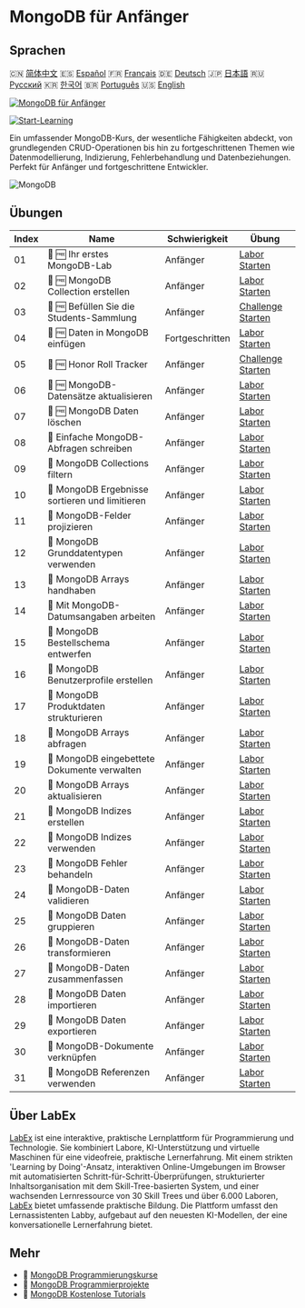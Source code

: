 # MongoDB für Anfänger

## Sprachen

🇨🇳 [简体中文](README_zh.md) 🇪🇸 [Español](README_es.md) 🇫🇷 [Français](README_fr.md) 🇩🇪 [Deutsch](README_de.md) 🇯🇵 [日本語](README_ja.md) 🇷🇺 [Русский](README_ru.md) 🇰🇷 [한국어](README_ko.md) 🇧🇷 [Português](README_pt.md) 🇺🇸 [English](README.md) 

[![MongoDB für Anfänger](https://cover-creator.labex.io/mongodb-for-beginners.png?lang=de)](https://labex.io/de/courses/mongodb-for-beginners)

[![Start-Learning](https://img.shields.io/badge/Start-Learning-whitesmoke?style=for-the-badge)](https://labex.io/de/courses/mongodb-for-beginners)

Ein umfassender MongoDB-Kurs, der wesentliche Fähigkeiten abdeckt, von grundlegenden CRUD-Operationen bis hin zu fortgeschrittenen Themen wie Datenmodellierung, Indizierung, Fehlerbehandlung und Datenbeziehungen. Perfekt für Anfänger und fortgeschrittene Entwickler.

![MongoDB](https://img.shields.io/badge/MongoDB-whitesmoke?style=for-the-badge&logo=mongodb)


## Übungen

|   Index | Name                                            | Schwierigkeit   | Übung                                                                                                                                                 |
|---------|-------------------------------------------------|-----------------|-------------------------------------------------------------------------------------------------------------------------------------------------------|
|      01 | 🧩 🆓 Ihr erstes MongoDB-Lab                    | Anfänger        | <a target='_blank' href='https://labex.io/de/labs/mongodb-your-first-mongodb-lab-420660?course=mongodb-for-beginners'>Labor Starten</a>               |
|      02 | 🧩 🆓 MongoDB Collection erstellen              | Anfänger        | <a target='_blank' href='https://labex.io/de/labs/mongodb-create-mongodb-collection-420695?course=mongodb-for-beginners'>Labor Starten</a>            |
|      03 | 🎯 🆓 Befüllen Sie die Students-Sammlung        | Anfänger        | <a target='_blank' href='https://labex.io/de/labs/mongodb-populate-the-students-collection-425481?course=mongodb-for-beginners'>Challenge Starten</a> |
|      04 | 🧩 🆓 Daten in MongoDB einfügen                 | Fortgeschritten | <a target='_blank' href='https://labex.io/de/labs/mongodb-insert-data-in-mongodb-420696?course=mongodb-for-beginners'>Labor Starten</a>               |
|      05 | 🎯 🆓 Honor Roll Tracker                        | Anfänger        | <a target='_blank' href='https://labex.io/de/labs/mongodb-honor-roll-tracker-425476?course=mongodb-for-beginners'>Challenge Starten</a>               |
|      06 | 🧩 🆓 MongoDB-Datensätze aktualisieren          | Anfänger        | <a target='_blank' href='https://labex.io/de/labs/mongodb-update-mongodb-records-420823?course=mongodb-for-beginners'>Labor Starten</a>               |
|      07 | 🧩 🆓 MongoDB Daten löschen                     | Anfänger        | <a target='_blank' href='https://labex.io/de/labs/mongodb-delete-mongodb-data-420822?course=mongodb-for-beginners'>Labor Starten</a>                  |
|      08 | 🧩  Einfache MongoDB-Abfragen schreiben         | Anfänger        | <a target='_blank' href='https://labex.io/de/labs/mongodb-write-basic-mongodb-queries-420824?course=mongodb-for-beginners'>Labor Starten</a>          |
|      09 | 🧩  MongoDB Collections filtern                 | Anfänger        | <a target='_blank' href='https://labex.io/de/labs/mongodb-filter-mongodb-collections-421806?course=mongodb-for-beginners'>Labor Starten</a>           |
|      10 | 🧩  MongoDB Ergebnisse sortieren und limitieren | Anfänger        | <a target='_blank' href='https://labex.io/de/labs/mongodb-sort-and-limit-mongodb-results-421807?course=mongodb-for-beginners'>Labor Starten</a>       |
|      11 | 🧩  MongoDB-Felder projizieren                  | Anfänger        | <a target='_blank' href='https://labex.io/de/labs/mongodb-project-mongodb-fields-422089?course=mongodb-for-beginners'>Labor Starten</a>               |
|      12 | 🧩  MongoDB Grunddatentypen verwenden           | Anfänger        | <a target='_blank' href='https://labex.io/de/labs/mongodb-use-mongodb-basic-types-422097?course=mongodb-for-beginners'>Labor Starten</a>              |
|      13 | 🧩  MongoDB Arrays handhaben                    | Anfänger        | <a target='_blank' href='https://labex.io/de/labs/mongodb-handle-mongodb-arrays-422084?course=mongodb-for-beginners'>Labor Starten</a>                |
|      14 | 🧩  Mit MongoDB-Datumsangaben arbeiten          | Anfänger        | <a target='_blank' href='https://labex.io/de/labs/mongodb-work-with-mongodb-dates-422101?course=mongodb-for-beginners'>Labor Starten</a>              |
|      15 | 🧩  MongoDB Bestellschema entwerfen             | Anfänger        | <a target='_blank' href='https://labex.io/de/labs/mongodb-design-mongodb-order-schema-422080?course=mongodb-for-beginners'>Labor Starten</a>          |
|      16 | 🧩  MongoDB Benutzerprofile erstellen           | Anfänger        | <a target='_blank' href='https://labex.io/de/labs/mongodb-build-mongodb-user-profiles-422077?course=mongodb-for-beginners'>Labor Starten</a>          |
|      17 | 🧩  MongoDB Produktdaten strukturieren          | Anfänger        | <a target='_blank' href='https://labex.io/de/labs/mongodb-structure-mongodb-product-data-422092?course=mongodb-for-beginners'>Labor Starten</a>       |
|      18 | 🧩  MongoDB Arrays abfragen                     | Anfänger        | <a target='_blank' href='https://labex.io/de/labs/mongodb-query-mongodb-arrays-422090?course=mongodb-for-beginners'>Labor Starten</a>                 |
|      19 | 🧩  MongoDB eingebettete Dokumente verwalten    | Anfänger        | <a target='_blank' href='https://labex.io/de/labs/mongodb-manage-mongodb-embedded-docs-422088?course=mongodb-for-beginners'>Labor Starten</a>         |
|      20 | 🧩  MongoDB Arrays aktualisieren                | Anfänger        | <a target='_blank' href='https://labex.io/de/labs/mongodb-update-mongodb-arrays-422095?course=mongodb-for-beginners'>Labor Starten</a>                |
|      21 | 🧩  MongoDB Indizes erstellen                   | Anfänger        | <a target='_blank' href='https://labex.io/de/labs/mongodb-create-mongodb-indexes-422078?course=mongodb-for-beginners'>Labor Starten</a>               |
|      22 | 🧩  MongoDB Indizes verwenden                   | Anfänger        | <a target='_blank' href='https://labex.io/de/labs/mongodb-use-mongodb-indexes-422098?course=mongodb-for-beginners'>Labor Starten</a>                  |
|      23 | 🧩  MongoDB Fehler behandeln                    | Anfänger        | <a target='_blank' href='https://labex.io/de/labs/mongodb-handle-mongodb-errors-422085?course=mongodb-for-beginners'>Labor Starten</a>                |
|      24 | 🧩  MongoDB-Daten validieren                    | Anfänger        | <a target='_blank' href='https://labex.io/de/labs/mongodb-validate-mongodb-data-422100?course=mongodb-for-beginners'>Labor Starten</a>                |
|      25 | 🧩  MongoDB Daten gruppieren                    | Anfänger        | <a target='_blank' href='https://labex.io/de/labs/mongodb-group-mongodb-data-422083?course=mongodb-for-beginners'>Labor Starten</a>                   |
|      26 | 🧩  MongoDB-Daten transformieren                | Anfänger        | <a target='_blank' href='https://labex.io/de/labs/mongodb-transform-mongodb-data-422094?course=mongodb-for-beginners'>Labor Starten</a>               |
|      27 | 🧩  MongoDB-Daten zusammenfassen                | Anfänger        | <a target='_blank' href='https://labex.io/de/labs/mongodb-summarize-mongodb-data-422093?course=mongodb-for-beginners'>Labor Starten</a>               |
|      28 | 🧩  MongoDB Daten importieren                   | Anfänger        | <a target='_blank' href='https://labex.io/de/labs/mongodb-import-mongodb-data-422086?course=mongodb-for-beginners'>Labor Starten</a>                  |
|      29 | 🧩  MongoDB Daten exportieren                   | Anfänger        | <a target='_blank' href='https://labex.io/de/labs/mongodb-export-mongodb-data-422081?course=mongodb-for-beginners'>Labor Starten</a>                  |
|      30 | 🧩  MongoDB-Dokumente verknüpfen                | Anfänger        | <a target='_blank' href='https://labex.io/de/labs/mongodb-link-mongodb-documents-422087?course=mongodb-for-beginners'>Labor Starten</a>               |
|      31 | 🧩  MongoDB Referenzen verwenden                | Anfänger        | <a target='_blank' href='https://labex.io/de/labs/mongodb-use-mongodb-references-422099?course=mongodb-for-beginners'>Labor Starten</a>               |

## Über LabEx

[LabEx](https://labex.io) ist eine interaktive, praktische Lernplattform für Programmierung und Technologie. Sie kombiniert Labore, KI-Unterstützung und virtuelle Maschinen für eine videofreie, praktische Lernerfahrung. Mit einem strikten 'Learning by Doing'-Ansatz, interaktiven Online-Umgebungen im Browser mit automatisierten Schritt-für-Schritt-Überprüfungen, strukturierter Inhaltsorganisation mit dem Skill-Tree-basierten System, und einer wachsenden Lernressource von 30 Skill Trees und über 6.000 Laboren, [LabEx](https://labex.io) bietet umfassende praktische Bildung. Die Plattform umfasst den Lernassistenten Labby, aufgebaut auf den neuesten KI-Modellen, der eine konversationelle Lernerfahrung bietet.

## Mehr

- 🔗 [MongoDB Programmierungskurse](https://github.com/labex-labs/awesome-programming-courses)
- 🔗 [MongoDB Programmierprojekte](https://github.com/labex-labs/awesome-programming-projects)
- 🔗 [MongoDB Kostenlose Tutorials](https://github.com/labex-labs/mongodb-free-tutorials)

